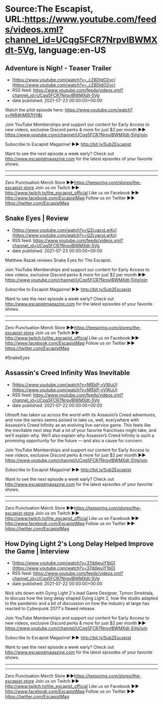 # Source:The Escapist, URL:https://www.youtube.com/feeds/videos.xml?channel_id=UCqg5FCR7NrpvlBWMXdt-5Vg, language:en-US

## Adventure is Nigh! - Teaser Trailer
 - [https://www.youtube.com/watch?v=_cZ8DtdO2vc](https://www.youtube.com/watch?v=_cZ8DtdO2vc)
 - RSS feed: https://www.youtube.com/feeds/videos.xml?channel_id=UCqg5FCR7NrpvlBWMXdt-5Vg
 - date published: 2021-07-23 00:00:00+00:00

Watch the pilot episode here: https://www.youtube.com/watch?v=INR4hMl97HY&t

Join YouTube Memberships and support our content for Early Access to new videos, exclusive Discord perks & more for just $2 per month ►► https://www.youtube.com/channel/UCqg5FCR7NrpvlBWMXdt-5Vg/join

Subscribe to Escapist Magazine! ►► http://bit.ly/Sub2Escapist

Want to see the next episode a week early? Check out http://www.escapistmagazine.com for the latest episodes of your favorite shows.

---



---


Zero Punctuation Merch Store ►►https://teespring.com/stores/the-escapist-store
Join us on Twitch ►► http://www.twitch.tv/the_escapist_official
Like us on Facebook ►► http://www.facebook.com/EscapistMag
Follow us on Twitter ►► https://twitter.com/EscapistMag

## Snake Eyes | Review
 - [https://www.youtube.com/watch?v=Q2LyacxLwXo](https://www.youtube.com/watch?v=Q2LyacxLwXo)
 - RSS feed: https://www.youtube.com/feeds/videos.xml?channel_id=UCqg5FCR7NrpvlBWMXdt-5Vg
 - date published: 2021-07-23 00:00:00+00:00

Matthew Razak reviews Snake Eyes for The Escapist.

Join YouTube Memberships and support our content for Early Access to new videos, exclusive Discord perks & more for just $2 per month ►► https://www.youtube.com/channel/UCqg5FCR7NrpvlBWMXdt-5Vg/join

Subscribe to Escapist Magazine! ►► http://bit.ly/Sub2Escapist

Want to see the next episode a week early? Check out http://www.escapistmagazine.com for the latest episodes of your favorite shows.

---



---


Zero Punctuation Merch Store ►►https://teespring.com/stores/the-escapist-store
Join us on Twitch ►► http://www.twitch.tv/the_escapist_official
Like us on Facebook ►► http://www.facebook.com/EscapistMag
Follow us on Twitter ►► https://twitter.com/EscapistMag

#SnakeEyes

## Assassin's Creed Infinity Was Inevitable
 - [https://www.youtube.com/watch?v=NfEkP-vVWuU](https://www.youtube.com/watch?v=NfEkP-vVWuU)
 - RSS feed: https://www.youtube.com/feeds/videos.xml?channel_id=UCqg5FCR7NrpvlBWMXdt-5Vg
 - date published: 2021-07-22 00:00:00+00:00

Ubisoft has taken us across the world with its Assassin’s Creed adventures, and now the series seems poised to take us, well, everywhere with Assassin’s Creed Infinity as an evolving live-service game. This feels like the inevitable next step that a lot of your favorite franchises might take, and we’ll explain why. We’ll also explain why Assassin’s Creed Infinity is such a promising opportunity for the future — and also a cause for concern.

Join YouTube Memberships and support our content for Early Access to new videos, exclusive Discord perks & more for just $2 per month ►► https://www.youtube.com/channel/UCqg5FCR7NrpvlBWMXdt-5Vg/join

Subscribe to Escapist Magazine! ►► http://bit.ly/Sub2Escapist

Want to see the next episode a week early? Check out http://www.escapistmagazine.com for the latest episodes of your favorite shows.

---



---


Zero Punctuation Merch Store ►►https://teespring.com/stores/the-escapist-store
Join us on Twitch ►► http://www.twitch.tv/the_escapist_official
Like us on Facebook ►► http://www.facebook.com/EscapistMag
Follow us on Twitter ►► https://twitter.com/EscapistMag

## How Dying Light 2's Long Delay Helped Improve the Game | Interview
 - [https://www.youtube.com/watch?v=37ddwuiY1b0](https://www.youtube.com/watch?v=37ddwuiY1b0)
 - RSS feed: https://www.youtube.com/feeds/videos.xml?channel_id=UCqg5FCR7NrpvlBWMXdt-5Vg
 - date published: 2021-07-22 00:00:00+00:00

Nick sits down with Dying Light 2's lead Game Designer, Tymon Smektala, to discuss how the long delay shaped Dying Light 2, how the studio adapted to the pandemic and a bit of discussion on how the industry at large has reacted to Cyberpunk 2077's flawed release.

Join YouTube Memberships and support our content for Early Access to new videos, exclusive Discord perks & more for just $2 per month ►► https://www.youtube.com/channel/UCqg5FCR7NrpvlBWMXdt-5Vg/join

Subscribe to Escapist Magazine! ►► http://bit.ly/Sub2Escapist

Want to see the next episode a week early? Check out http://www.escapistmagazine.com for the latest episodes of your favorite shows.

---



---


Zero Punctuation Merch Store ►►https://teespring.com/stores/the-escapist-store
Join us on Twitch ►► http://www.twitch.tv/the_escapist_official
Like us on Facebook ►► http://www.facebook.com/EscapistMag
Follow us on Twitter ►► https://twitter.com/EscapistMag

